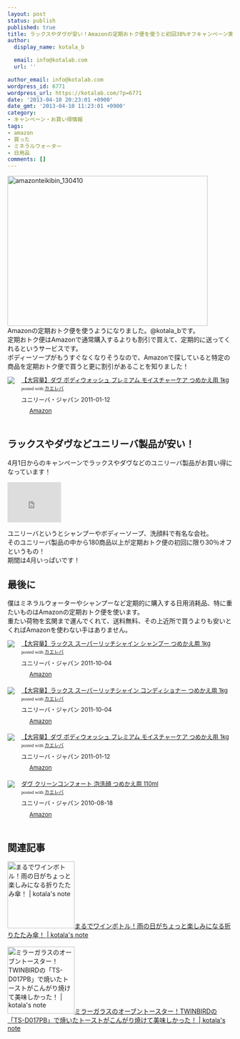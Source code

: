 ```yaml
---
layout: post
status: publish
published: true
title: ラックスやダヴが安い！Amazonの定期おトク便を使うと初回30%オフキャンペーン実施中！
author:
  display_name: kotala_b

  email: info@kotalab.com
  url: ''

author_email: info@kotalab.com
wordpress_id: 6771
wordpress_url: https://kotalab.com/?p=6771
date: '2013-04-10 20:23:01 +0900'
date_gmt: '2013-04-10 11:23:01 +0900'
category:
- キャンペーン・お買い得情報
tags:
- amazon
- 買った
- ミネラルウォーター
- 日用品
comments: []
---
```

<p><img src="https://kotalab.com/wp-content/uploads/amazonteikibin_130410-448x336.jpg" alt="amazonteikibin_130410" width="448" height="336" class="alignnone size-large wp-image-6776" /><br />
Amazonの定期おトク便を使うようになりました。@kotala_bです。<br />
定期おトク便はAmazonで通常購入するよりも割引で買えて、定期的に送ってくれるというサービスです。<br />
ボディーソープがもうすぐなくなりそうなので、Amazonで探していると特定の商品を定期おトク便で買うと更に割引があることを知りました！</p>
<div class="kaerebalink-box" style="text-align:left;padding-bottom:20px;font-size:small;/zoom: 1;overflow: hidden;">
<div class="kaerebalink-image" style="float:left;margin:0 15px 10px 0;"><a href="https://www.amazon.co.jp/exec/obidos/ASIN/B004GNG51A/same-22/ref=nosim/" rel="nofollow" target="_blank"><img src="https://images-fe.ssl-images-amazon.com/images/I/418WSj0TNnL._SL160_.jpg" style="border: none;" /></a></div>
<div class="kaerebalink-info" style="line-height:120%;/zoom: 1;overflow: hidden;">
<div class="kaerebalink-name" style="margin-bottom:10px;line-height:120%"><a href="https://www.amazon.co.jp/exec/obidos/ASIN/B004GNG51A/same-22/ref=nosim/" rel="nofollow" target="_blank">【大容量】ダヴ ボディウォッシュ プレミアム モイスチャーケア つめかえ用 1kg</a>
<div class="kaerebalink-powered-date" style="font-size:8pt;margin-top:5px;font-family:verdana;line-height:120%">posted with <a href="https://kaereba.com" target="_blank">カエレバ</a></div>
</div>
<div class="kaerebalink-detail" style="margin-bottom:5px;"> ユニリーバ・ジャパン 2011-01-12    </div>
<div class="kaerebalink-link1" style="margin-top:10px;">
<div class="shoplinkamazon" style="display:inline;margin-right:5px;background: url('https://img.yomereba.com/tam_k_01.gif') 0 0 no-repeat;padding: 2px 0 2px 18px;white-space: nowrap;"><a href="https://www.amazon.co.jp/gp/search?keywords=%83_%83%94%20%83%7B%83f%83B%83E%83H%83b%83V%83%85%20%83v%83%8C%83%7E%83A%83%80&__mk_ja_JP=%83J%83%5E%83J%83i&tag=same-22" rel="nofollow" target="_blank" title="アマゾン" >Amazon</a></div>
</div>
</div>
<div class="booklink-footer" style="clear: left"></div>
</div>
<!--more-->
<h2>ラックスやダヴなどユニリーバ製品が安い！</h2>
<p>4月1日からのキャンペーンでラックスやダヴなどのユニリーバ製品がお買い得になっています！</p>
<p><iframe src="https://ws-fe.assoc-amazon.com/widgets/cm?t=same-22&o=9&p=20&l=ur1&category=healthbeauty&banner=1ZQM7VRNKBPYV6DS65R2&f=ifr" width="120" height="90" scrolling="no" border="0" marginwidth="0" style="border:none;" frameborder="0"></iframe></p>
<p>ユニリーバというとシャンプーやボディーソープ、洗顔料で有名な会社。<br />
そのユニリーバ製品の中から180商品以上が定期おトク便の初回に限り30％オフというもの！<br />
期間は4月いっぱいです！</p>
<h2>最後に</h2>
<p>僕はミネラルウォーターやシャンプーなど定期的に購入する日用消耗品、特に重たいものはAmazonの定期おトク便を使います。<br />
重たい荷物を玄関まで運んでくれて、送料無料、その上近所で買うよりも安いとくればAmazonを使わない手はありません。</p>
<div class="kaerebalink-box" style="text-align:left;padding-bottom:20px;font-size:small;/zoom: 1;overflow: hidden;">
<div class="kaerebalink-image" style="float:left;margin:0 15px 10px 0;"><a href="https://www.amazon.co.jp/exec/obidos/ASIN/B005LL876C/same-22/ref=nosim/" rel="nofollow" target="_blank"><img src="https://images-fe.ssl-images-amazon.com/images/I/41mR8dBt3yL._SL160_.jpg" style="border: none;" /></a></div>
<div class="kaerebalink-info" style="line-height:120%;/zoom: 1;overflow: hidden;">
<div class="kaerebalink-name" style="margin-bottom:10px;line-height:120%"><a href="https://www.amazon.co.jp/exec/obidos/ASIN/B005LL876C/same-22/ref=nosim/" rel="nofollow" target="_blank">【大容量】ラックス スーパーリッチシャイン シャンプー つめかえ用 1kg</a>
<div class="kaerebalink-powered-date" style="font-size:8pt;margin-top:5px;font-family:verdana;line-height:120%">posted with <a href="https://kaereba.com" target="_blank">カエレバ</a></div>
</div>
<div class="kaerebalink-detail" style="margin-bottom:5px;"> ユニリーバ・ジャパン 2011-10-04    </div>
<div class="kaerebalink-link1" style="margin-top:10px;">
<div class="shoplinkamazon" style="display:inline;margin-right:5px;background: url('https://img.yomereba.com/tam_k_01.gif') 0 0 no-repeat;padding: 2px 0 2px 18px;white-space: nowrap;"><a href="https://www.amazon.co.jp/gp/search?keywords=%83%89%83b%83N%83X%20%83X%81%5B%83p%81%5B%83%8A%83b%83%60%83V%83%83%83C%83%93&__mk_ja_JP=%83J%83%5E%83J%83i&tag=same-22" rel="nofollow" target="_blank" title="アマゾン" >Amazon</a></div>
</div>
</div>
<div class="booklink-footer" style="clear: left"></div>
</div>
<div class="kaerebalink-box" style="text-align:left;padding-bottom:20px;font-size:small;/zoom: 1;overflow: hidden;">
<div class="kaerebalink-image" style="float:left;margin:0 15px 10px 0;"><a href="https://www.amazon.co.jp/exec/obidos/ASIN/B005LL87US/same-22/ref=nosim/" rel="nofollow" target="_blank"><img src="https://images-fe.ssl-images-amazon.com/images/I/41RNCv7qAfL._SL160_.jpg" style="border: none;" /></a></div>
<div class="kaerebalink-info" style="line-height:120%;/zoom: 1;overflow: hidden;">
<div class="kaerebalink-name" style="margin-bottom:10px;line-height:120%"><a href="https://www.amazon.co.jp/exec/obidos/ASIN/B005LL87US/same-22/ref=nosim/" rel="nofollow" target="_blank">【大容量】ラックス スーパーリッチシャイン コンディショナー つめかえ用 1kg</a>
<div class="kaerebalink-powered-date" style="font-size:8pt;margin-top:5px;font-family:verdana;line-height:120%">posted with <a href="https://kaereba.com" target="_blank">カエレバ</a></div>
</div>
<div class="kaerebalink-detail" style="margin-bottom:5px;"> ユニリーバ・ジャパン 2011-10-04    </div>
<div class="kaerebalink-link1" style="margin-top:10px;">
<div class="shoplinkamazon" style="display:inline;margin-right:5px;background: url('https://img.yomereba.com/tam_k_01.gif') 0 0 no-repeat;padding: 2px 0 2px 18px;white-space: nowrap;"><a href="https://www.amazon.co.jp/gp/search?keywords=%83%89%83b%83N%83X%20%83X%81%5B%83p%81%5B%83%8A%83b%83%60%83V%83%83%83C%83%93&__mk_ja_JP=%83J%83%5E%83J%83i&tag=same-22" rel="nofollow" target="_blank" title="アマゾン" >Amazon</a></div>
</div>
</div>
<div class="booklink-footer" style="clear: left"></div>
</div>
<div class="kaerebalink-box" style="text-align:left;padding-bottom:20px;font-size:small;/zoom: 1;overflow: hidden;">
<div class="kaerebalink-image" style="float:left;margin:0 15px 10px 0;"><a href="https://www.amazon.co.jp/exec/obidos/ASIN/B004GNG51A/same-22/ref=nosim/" rel="nofollow" target="_blank"><img src="https://images-fe.ssl-images-amazon.com/images/I/418WSj0TNnL._SL160_.jpg" style="border: none;" /></a></div>
<div class="kaerebalink-info" style="line-height:120%;/zoom: 1;overflow: hidden;">
<div class="kaerebalink-name" style="margin-bottom:10px;line-height:120%"><a href="https://www.amazon.co.jp/exec/obidos/ASIN/B004GNG51A/same-22/ref=nosim/" rel="nofollow" target="_blank">【大容量】ダヴ ボディウォッシュ プレミアム モイスチャーケア つめかえ用 1kg</a>
<div class="kaerebalink-powered-date" style="font-size:8pt;margin-top:5px;font-family:verdana;line-height:120%">posted with <a href="https://kaereba.com" target="_blank">カエレバ</a></div>
</div>
<div class="kaerebalink-detail" style="margin-bottom:5px;"> ユニリーバ・ジャパン 2011-01-12    </div>
<div class="kaerebalink-link1" style="margin-top:10px;">
<div class="shoplinkamazon" style="display:inline;margin-right:5px;background: url('https://img.yomereba.com/tam_k_01.gif') 0 0 no-repeat;padding: 2px 0 2px 18px;white-space: nowrap;"><a href="https://www.amazon.co.jp/gp/search?keywords=%83_%83%94%20%83%7B%83f%83B%83E%83H%83b%83V%83%85%20%83v%83%8C%83%7E%83A%83%80&__mk_ja_JP=%83J%83%5E%83J%83i&tag=same-22" rel="nofollow" target="_blank" title="アマゾン" >Amazon</a></div>
</div>
</div>
<div class="booklink-footer" style="clear: left"></div>
</div>
<div class="kaerebalink-box" style="text-align:left;padding-bottom:20px;font-size:small;/zoom: 1;overflow: hidden;">
<div class="kaerebalink-image" style="float:left;margin:0 15px 10px 0;"><a href="https://www.amazon.co.jp/exec/obidos/ASIN/B003VM7LPG/same-22/ref=nosim/" rel="nofollow" target="_blank"><img src="https://images-fe.ssl-images-amazon.com/images/I/41oCl3PPT7L._SL160_.jpg" style="border: none;" /></a></div>
<div class="kaerebalink-info" style="line-height:120%;/zoom: 1;overflow: hidden;">
<div class="kaerebalink-name" style="margin-bottom:10px;line-height:120%"><a href="https://www.amazon.co.jp/exec/obidos/ASIN/B003VM7LPG/same-22/ref=nosim/" rel="nofollow" target="_blank">ダヴ クリーンコンフォート 泡洗顔 つめかえ用 110ml</a>
<div class="kaerebalink-powered-date" style="font-size:8pt;margin-top:5px;font-family:verdana;line-height:120%">posted with <a href="https://kaereba.com" target="_blank">カエレバ</a></div>
</div>
<div class="kaerebalink-detail" style="margin-bottom:5px;"> ユニリーバ・ジャパン 2010-08-18    </div>
<div class="kaerebalink-link1" style="margin-top:10px;">
<div class="shoplinkamazon" style="display:inline;margin-right:5px;background: url('https://img.yomereba.com/tam_k_01.gif') 0 0 no-repeat;padding: 2px 0 2px 18px;white-space: nowrap;"><a href="https://www.amazon.co.jp/gp/search?keywords=%83_%83%94%20%96A%90%F4%8A%E7&__mk_ja_JP=%83J%83%5E%83J%83i&tag=same-22" rel="nofollow" target="_blank" title="アマゾン" >Amazon</a></div>
</div>
</div>
<div class="booklink-footer" style="clear: left"></div>
</div>
<h2 class="rele">関連記事</h2>
<p><a href="https://kotalab.com/umbrella" target="_blank"><img  class="alignleft" src="https://kotalab.com/wp-content/uploads/umbrella_130326-448x336.jpg" alt="まるでワインボトル！雨の日がちょっと楽しみになる折りたたみ傘！ | kotala's note" width="150" /></a><a href="https://kotalab.com/umbrella" target="_blank">まるでワインボトル！雨の日がちょっと楽しみになる折りたたみ傘！ | kotala's note</a><br style="clear:both;" /><br />
<a href="https://kotalab.com/twinbird-ts-d017pb" target="_blank"><img  class="alignleft" src="https://kotalab.com/wp-content/uploads/slooProImg_20130325192549.jpg" alt="ミラーガラスのオーブントースター！TWINBIRDの「TS-D017PB」で焼いたトーストがこんがり焼けて美味しかった！ | kotala's note" width="150" /></a><a href="https://kotalab.com/twinbird-ts-d017pb" target="_blank">ミラーガラスのオーブントースター！TWINBIRDの「TS-D017PB」で焼いたトーストがこんがり焼けて美味しかった！ | kotala's note</a><br style="clear:both;" /></p>
